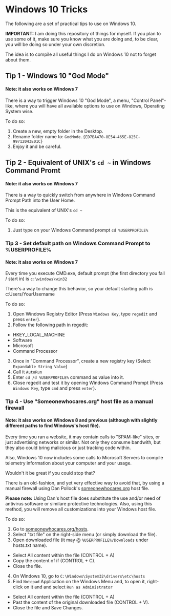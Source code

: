 # Windows 10 Tricks

The following are a set of practical tips to use on Windows 10.

**IMPORTANT:** I am doing this repository of things for myself. If you plan to use some of it, make sure you know what you are doing and, to be clear, you will be doing so under your own discretion.

The idea is to compile all useful things I do on Windows 10 not to forget about them.

## Tip 1 - Windows 10 "God Mode"
#### Note: it also works on Windows 7

There is a way to trigger Windows 10 "God Mode", a menu, "Control Panel"-like, where you will have all available options to use on Windows, Operating System wise.

To do so:

1. Create a new, empty folder in the Desktop.
2. Rename folder name to: `GodMode.{ED7BA470-8E54-465E-825C-99712043E01C}`
3. Enjoy it and be careful.

## Tip 2 - Equivalent of UNIX's `cd ~` in Windows Command Promt
#### Note: it also works on Windows 7

There is a way to quickly switch from anywhere in Windows Command Prompt Path into the User Home.

This is the equivalent of UNIX's `cd ~`

To do so:

1. Just type on your Windows Command prompt `cd %USERPROFILE%`

### Tip 3 - Set default path on Windows Command Prompt to %USERPROFILE%
#### Note: it also works on Windows 7

Every time you execute CMD.exe, default prompt (the first directory you fall / start in) is `c:\windows\win32`

There's a way to change this behavior, so your default starting path is c:Users/YourUsername

To do so:

1. Open Windows Registry Editor (Press `Windows Key`, type `regedit` and press `enter`).
2. Follow the following path in regedit:
  * HKEY_LOCAL_MACHINE
  * Software
  * Microsoft
  * Command Processor
3. Once in "Command Processor", create a new registry key (Select `Expandable String Value`)
4. Call it `AutoRun`
5. Enter `cd /d %USERPROFILE%` command as value into it.
6. Close regedit and test it by opening Windows Command Prompt (Press `Windows Key`, type `cmd` and press `enter`).

### Tip 4 - Use "Someonewhocares.org" host file as a manual firewall
#### Note: it also works on Windows 8 and previous (although with slightly different paths to find Windows's host file).

Every time you ran a website, it may contain calls to "SPAM-like" sites, or just advertising networks or similar. Not only they consume bandwith, but they also could bring malicious or just tracking code within.

Also, Windows 10 now includes some calls to Microsoft Servers to compile telemetry information about your computer and your usage.

Wouldn't it be great if you could stop that?

There is an old-fashion, and yet very effective way to avoid that, by using a manual firewall using Dan Pollock's [someonewhocares.org](http://someonewhocares.org) host file.

**Please note:** Using Dan's host file does substitute the use and/or need of antivirus software or similare protective technologies. Also, using this method, you will remove all customizations into your Windows host file.

To do so:

1. Go to [someonewhocares.org/hosts](http://someonewhocares.org/hosts).
2. Select "txt file" on the right-side menu (or simply download the file).
3. Open downloaded file (it may @ `%USERPROFILE%/Downloads` under hosts.txt name).
  - Select All content within the file (CONTROL + A)
  - Copy the content of if (CONTROL + C).
  - Close the file.
4. On Windows 10, go to  `C:\Windows\System32\drivers\etc\hosts`
5. Find `Notepad` Application on the Windows Menu and, to open it, right-click on it and and select `Run as Administrator`
  - Select All content within the file (CONTROL + A)
  - Past the content of the original downloaded file (CONTROL + V).
  - Close the file and Save Changes.
